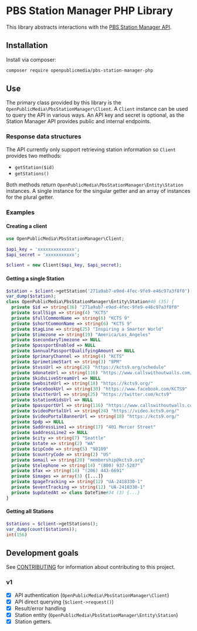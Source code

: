 # PBS Station Manager PHP Library

This library abstracts interactions with the
[PBS Station Manager API](https://docs.pbs.org/display/SM/API).

## Installation

Install via composer:

```bash
composer require openpublicmedia/pbs-station-manager-php
```

## Use

The primary class provided by this library is the
`OpenPublicMedia\PbsStationManager\Client`. A `Client` instance can be used to
query the API in various ways. An API key and secret is optional, as the Station
Manager API provides public and internal endpoints.

### Response data structures

The API currently only support retrieving station information so `Client`
provides two methods:

- `getStation($id)`
- `getStations()`

Both methods return `OpenPublicMedia\PbsStationManager\Entity\Station` instances.
A single instance for the singular getter and an array of instances for the
plural getter.

### Examples

#### Creating a client

```php
use OpenPublicMedia\PbsStationManager\Client;

$api_key = 'xxxxxxxxxxxxxx';
$api_secret = 'xxxxxxxxxxx';

$client = new Client($api_key, $api_secret);
```

#### Getting a single Station

```php
$station = $client->getStation('271a9ab7-e9ed-4fec-9fe9-e46c97a3f8f0');
var_dump($station);
class OpenPublicMedia\PbsStationManager\Entity\Station#40 (35) {
  private $id => string(36) "271a9ab7-e9ed-4fec-9fe9-e46c97a3f8f0"
  private $callSign => string(4) "KCTS"
  private $fullCommonName => string(6) "KCTS 9"
  private $shortCommonName => string(6) "KCTS 9"
  private $tagLine => string(25) "Inspiring a Smarter World"
  private $timezone => string(19) "America/Los_Angeles"
  private $secondaryTimezone => NULL
  private $passportEnabled => NULL
  private $annualPassportQualifyingAmount => NULL
  private $primaryChannel => string(4) "KCTS"
  private $primetimeStart => string(3) "8PM"
  private $tvssUrl => string(26) "https://kcts9.org/schedule"
  private $donateUrl => string(116) "https://www.callswithoutwalls.com/pledgeCart3/?campaign=DF609D70-0D2E-4AE2-8F52-28B9EAE991E0&source=TV1AM-W1809--003"
  private $kidsLiveStreamUrl => NULL
  private $websiteUrl => string(18) "https://kcts9.org/"
  private $facebookUrl => string(30) "https://www.facebook.com/KCTS9"
  private $twitterUrl => string(25) "https://twitter.com/kcts9"
  private $stationKidsUrl => NULL
  private $passportUrl => string(116) "https://www.callswithoutwalls.com/pledgeCart3/?campaign=DF609D70-0D2E-4AE2-8F52-28B9EAE991E0&source=TV1AM-W1809--003"
  private $videoPortalUrl => string(24) "https://video.kcts9.org/"
  private $videoPortalBannerUrl => string(18) "https://kcts9.org/"
  private $pdp => NULL
  private $addressLine1 => string(17) "401 Mercer Street"
  private $addressLine2 => NULL
  private $city => string(7) "Seattle"
  private $state => string(2) "WA"
  private $zipCode => string(5) "98109"
  private $countryCode => string(2) "US"
  private $email => string(20) "membership@kcts9.org"
  private $telephone => string(14) "(800) 937-5287"
  private $fax => string(14) "(206) 443-6691"
  private $images => array(3) {[...]}
  private $pageTracking => string(12) "UA-2418330-1"
  private $eventTracking => string(12) "UA-2418330-1"
  private $updatedAt => class DateTime#34 (3) {...}
}
```

#### Getting all Stations

```php
$stations = $client->getStations();
var_dump(count($stations));
int(156)
```

## Development goals

See [CONTRIBUTING](CONTRIBUTING.md) for information about contributing to
this project.

### v1

 - [x] API authentication (`OpenPublicMedia\PbsStationManager\Client`)
 - [x] API direct querying (`$client->request()`)
 - [x] Result/error handling
 - [x] Station entity (`OpenPublicMedia\PbsStationManager\Entity\Station`)
 - [x] Station getters.
